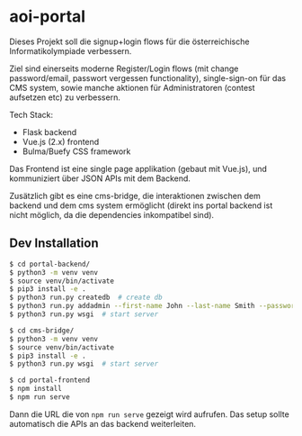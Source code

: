 # aoi-portal

Dieses Projekt soll die signup+login flows für die österreichische Informatikolympiade verbessern.

Ziel sind einerseits moderne Register/Login flows (mit change password/email, passwort vergessen functionality), single-sign-on für das CMS system, sowie manche aktionen für Administratoren (contest aufsetzen etc) zu verbessern.

Tech Stack:
- Flask backend
- Vue.js (2.x) frontend
- Bulma/Buefy CSS framework

Das Frontend ist eine single page applikation (gebaut mit Vue.js), und kommuniziert über JSON APIs mit dem Backend.

Zusätzlich gibt es eine cms-bridge, die interaktionen zwischen dem backend und dem cms system ermöglicht (direkt ins portal backend ist nicht möglich, da die dependencies inkompatibel sind).

## Dev Installation

```bash
$ cd portal-backend/
$ python3 -m venv venv
$ source venv/bin/activate
$ pip3 install -e .
$ python3 run.py createdb  # create db
$ python3 run.py addadmin --first-name John --last-name Smith --password password1 --email me@example.org
$ python3 run.py wsgi  # start server
```

```bash
$ cd cms-bridge/
$ python3 -m venv venv
$ source venv/bin/activate
$ pip3 install -e .
$ python3 run.py wsgi  # start server
```

```bash
$ cd portal-frontend
$ npm install
$ npm run serve
```

Dann die URL die von `npm run serve` gezeigt wird aufrufen. Das setup sollte automatisch die APIs an das backend weiterleiten.
